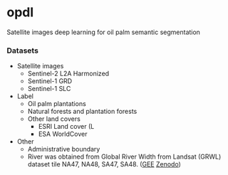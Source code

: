 # opdl
Satellite images deep learning for oil palm semantic segmentation


### Datasets
* Satellite images
  * Sentinel-2 L2A Harmonized
  * Sentinel-1 GRD
  * Sentinel-1 SLC
* Label
  * Oil palm plantations
  * Natural forests and plantation forests
  * Other land covers
    * ESRI Land cover (L
    * ESA WorldCover
* Other
  * Administrative boundary
  * River was obtained from Global River Width from Landsat (GRWL) dataset tile NA47, NA48, SA47, SA48. ([GEE](https://gee-community-catalog.org/projects/grwl/) [Zenodo](https://zenodo.org/record/1297434#.ZBCTKx_MK9I))

